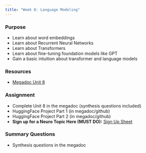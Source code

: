 ```yaml
---
title: "Week 8: Language Modeling"
---
```



### Purpose

- Learn about word embeddings
- Learn about Recurrent Neural Networks
- Learn about Transformers
- Learn about fine-tuning foundation models like GPT
- Gain a basic intuition about transformer and language models

### Resources

- [Megadoc Unit 8](../megadoc/unit-08)

### Assignment

- Complete Unit 8 in the megadoc (synthesis questions included)
- HuggingFace Project Part 1 (in megadoc/github)
- HuggingFace Project Part 2 (in megadoc/github)
- **Sign up for a Neuro Topic Here (MUST DO):** [Sign Up Sheet](https://docs.google.com/spreadsheets/d/1AuQ3EUYiV-Swzcr3dgVSUcj2RUgbdkCW6qc7frougkY/edit)

### Summary Questions

- Synthesis questions in the megadoc